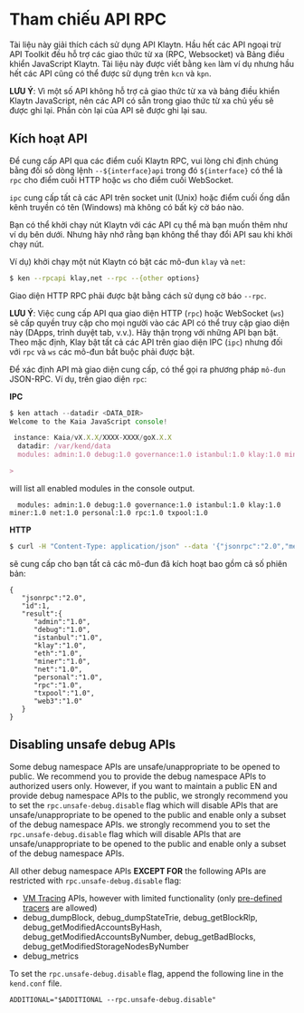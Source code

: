 # Tham chiếu API RPC

Tài liệu này giải thích cách sử dụng API Klaytn. Hầu hết các API ngoại trừ API Toolkit đều hỗ trợ các giao thức từ xa (RPC, Websocket) và Bảng điều khiển JavaScript Klaytn. Tài liệu này được viết bằng `ken` làm ví dụ nhưng hầu hết các API cũng có thể được sử dụng trên `kcn` và `kpn`.

**LƯU Ý**: Vì một số API không hỗ trợ cả giao thức từ xa và bảng điều khiển Klaytn JavaScript, nên các API có sẵn trong giao thức từ xa chủ yếu sẽ được ghi lại. Phần còn lại của API sẽ được ghi lại sau.

## Kích hoạt API <a id="enabling-apis"></a>

Để cung cấp API qua các điểm cuối Klaytn RPC, vui lòng chỉ định chúng bằng đối số dòng lệnh `--${interface}api` trong đó `${interface}` có thể là `rpc` cho điểm cuối HTTP hoặc `ws` cho điểm cuối WebSocket.

`ipc` cung cấp tất cả các API trên socket unit (Unix) hoặc điểm cuối ống dẫn kênh truyền có tên (Windows) mà không có bất kỳ cờ báo nào.

Bạn có thể khởi chạy nút Klaytn với các API cụ thể mà bạn muốn thêm như ví dụ bên dưới. Nhưng hãy nhớ rằng bạn không thể thay đổi API sau khi khởi chạy nút.

Ví dụ) khởi chạy một nút Klaytn có bật các mô-đun `klay` và `net`:

```bash
$ ken --rpcapi klay,net --rpc --{other options}
```

Giao diện HTTP RPC phải được bật bằng cách sử dụng cờ báo `--rpc`.

**LƯU Ý**: Việc cung cấp API qua giao diện HTTP (`rpc`) hoặc WebSocket (`ws`) sẽ cấp quyền truy cập cho mọi người vào các API có thể truy cập giao diện này (DApps, trình duyệt tab, v.v.). Hãy thận trọng với những API bạn bật. Theo mặc định, Klay bật tất cả các API trên giao diện IPC (`ipc`) nhưng đối với `rpc` và `ws` các mô-đun bắt buộc phải được bật.

Để xác định API mà giao diện cung cấp, có thể gọi ra phương pháp `mô-đun` JSON-RPC. Ví dụ, trên giao diện `rpc`:

**IPC**

```javascript
$ ken attach --datadir <DATA_DIR>
Welcome to the Kaia JavaScript console!

 instance: Kaia/vX.X.X/XXXX-XXXX/goX.X.X
  datadir: /var/kend/data
  modules: admin:1.0 debug:1.0 governance:1.0 istanbul:1.0 klay:1.0 miner:1.0 net:1.0 personal:1.0 rpc:1.0 txpool:1.0

>
```

will list all enabled modules in the console output.

```
  modules: admin:1.0 debug:1.0 governance:1.0 istanbul:1.0 klay:1.0 miner:1.0 net:1.0 personal:1.0 rpc:1.0 txpool:1.0
```

**HTTP**

```bash
$ curl -H "Content-Type: application/json" --data '{"jsonrpc":"2.0","method":"rpc_modules","params":[],"id":1}' https://public-en-baobab.klaytn.net
```

sẽ cung cấp cho bạn tất cả các mô-đun đã kích hoạt bao gồm cả số phiên bản:

```text
{
   "jsonrpc":"2.0",
   "id":1,
   "result":{
      "admin":"1.0",
      "debug":"1.0",
      "istanbul":"1.0",
      "klay":"1.0",
      "eth":"1.0",
      "miner":"1.0",
      "net":"1.0",
      "personal":"1.0",
      "rpc":"1.0",
      "txpool":"1.0",
      "web3":"1.0"
   }
}
```

## Disabling unsafe debug APIs <a id="disabling-unsafe-debug-apis"></a>

Some debug namespace APIs are unsafe/unappropriate to be opened to public.
We recommend you to provide the debug namespace APIs to authorized users only.
However, if you want to maintain a public EN and provide debug namespace APIs to the public, we strongly recommend you to set the `rpc.unsafe-debug.disable` flag which will disable APIs that are unsafe/unappropriate to be opened to the public and enable only a subset of the debug namespace APIs.
we strongly recommend you to set the `rpc.unsafe-debug.disable` flag which will disable APIs
that are unsafe/unappropriate to be opened to the public and enable only a subset of the debug namespace APIs.

All other debug namespace APIs **EXCEPT FOR** the following APIs are restricted with `rpc.unsafe-debug.disable` flag:

- [VM Tracing](./debug/tracing.md) APIs, however with limited functionality (only [pre-defined tracers](./debug/tracing.md#tracing-options) are allowed)
- debug_dumpBlock, debug_dumpStateTrie, debug_getBlockRlp, debug_getModifiedAccountsByHash, debug_getModifiedAccountsByNumber, debug_getBadBlocks, debug_getModifiedStorageNodesByNumber
- debug_metrics

To set the `rpc.unsafe-debug.disable` flag, append the following line in the `kend.conf` file.

```
ADDITIONAL="$ADDITIONAL --rpc.unsafe-debug.disable"
```

